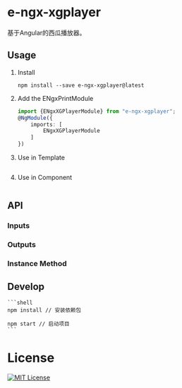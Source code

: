 # e-ngx-xgplayer

基于Angular的西瓜播放器。

## Usage

1. Install

	```shell
	npm install --save e-ngx-xgplayer@latest
	```

2. Add the ENgxPrintModule

	```typescript
	import {ENgxXGPlayerModule} from "e-ngx-xgplayer";
	@NgModule({
	    imports: [
	        ENgxXGPlayerModule
	    ]
	})
	```

3. Use in Template

	```html
	```

4. Use in Component

	```typescript
	```

## API

### Inputs

### Outputs

### Instance Method

## Develop

	```shell
	npm install // 安装依赖包
	
	npm start // 启动项目
	```

# License

[![MIT License](https://img.shields.io/badge/license-MIT-blue.svg?style=flat)](/LICENSE)
